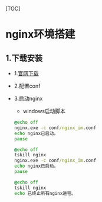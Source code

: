 [TOC]

# nginx环境搭建

## 1.下载安装

* 1.[官网下载](http://nginx.org/en/download.html)

* 2.配置conf

* 3.启动nginx

  * windows启动脚本

  ```bat
  @echo off
  nginx.exe -c conf/nginx_im.conf
  echo nginx已启动。
  pause
  
  @echo off
  tskill nginx
  nginx.exe -c conf/nginx_im.conf
  echo nginx已启动。
  pause
  
  @echo off
  tskill nginx
  echo 已终止所有nginx进程。
  ```

  

